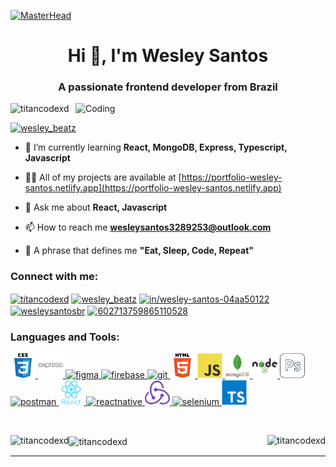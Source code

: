 [![MasterHead](https://user-images.githubusercontent.com/74038190/241765440-80728820-e06b-4f96-9c9e-9df46f0cc0a5.gif)](https://portfolio-wesley-santos.netlify.app)
<h1 align="center">Hi 👋, I'm Wesley Santos</h1>
<h3 align="center">A passionate frontend developer from Brazil</h3>
<img align="right" alt="Coding" width="400" src="https://i.giphy.com/qgQUggAC3Pfv687qPC.gif">
<p align="left"> <img src="https://komarev.com/ghpvc/?username=titancodexd&label=Profile%20views&color=0e75b6&style=flat" alt="titancodexd" /> </p>

<p align="left"> <a href="https://twitter.com/wesley_beatz" target="blank"><img src="https://img.shields.io/twitter/follow/wesley_beatz?logo=twitter&style=for-the-badge" alt="wesley_beatz" /></a> </p>

- 🌱 I’m currently learning **React, MongoDB, Express, Typescript, Javascript**

- 👨‍💻 All of my projects are available at [https://portfolio-wesley-santos.netlify.app](https://portfolio-wesley-santos.netlify.app)

- 💬 Ask me about **React, Javascript**

- 📫 How to reach me **wesleysantos3289253@outlook.com**

- 💭 A phrase that defines me **"Eat, Sleep, Code, Repeat"**

<h3 align="left">Connect with me:</h3>
<p align="left">
<a href="https://codepen.io/titancodexd" target="blank"><img align="center" src="https://raw.githubusercontent.com/rahuldkjain/github-profile-readme-generator/master/src/images/icons/Social/codepen.svg" alt="titancodexd" height="30" width="40" /></a>
<a href="https://twitter.com/wesley_beatz" target="blank"><img align="center" src="https://raw.githubusercontent.com/rahuldkjain/github-profile-readme-generator/master/src/images/icons/Social/twitter.svg" alt="wesley_beatz" height="30" width="40" /></a>
<a href="https://linkedin.com/in/in/wesley-santos-04aa50122" target="blank"><img align="center" src="https://raw.githubusercontent.com/rahuldkjain/github-profile-readme-generator/master/src/images/icons/Social/linked-in-alt.svg" alt="in/wesley-santos-04aa50122" height="30" width="40" /></a>
<a href="https://instagram.com/wesleysantosbr" target="blank"><img align="center" src="https://raw.githubusercontent.com/rahuldkjain/github-profile-readme-generator/master/src/images/icons/Social/instagram.svg" alt="wesleysantosbr" height="30" width="40" /></a>
<a href="https://discord.com/users/wesleyxd#0000" target="blank"><img align="center" src="https://raw.githubusercontent.com/rahuldkjain/github-profile-readme-generator/master/src/images/icons/Social/discord.svg" alt="602713759865110528" height="30" width="40" /></a>
</p>

<h3 align="left">Languages and Tools:</h3>
<p align="left"> <a href="https://www.w3schools.com/css/" target="_blank" rel="noreferrer"> <img src="https://raw.githubusercontent.com/devicons/devicon/master/icons/css3/css3-original-wordmark.svg" alt="css3" width="40" height="40"/> </a> <a href="https://expressjs.com" target="_blank" rel="noreferrer"> <img src="https://raw.githubusercontent.com/devicons/devicon/master/icons/express/express-original-wordmark.svg" alt="express" width="40" height="40"/> </a> <a href="https://www.figma.com/" target="_blank" rel="noreferrer"> <img src="https://www.vectorlogo.zone/logos/figma/figma-icon.svg" alt="figma" width="40" height="40"/> </a> <a href="https://firebase.google.com/" target="_blank" rel="noreferrer"> <img src="https://www.vectorlogo.zone/logos/firebase/firebase-icon.svg" alt="firebase" width="40" height="40"/> </a> <a href="https://git-scm.com/" target="_blank" rel="noreferrer"> <img src="https://www.vectorlogo.zone/logos/git-scm/git-scm-icon.svg" alt="git" width="40" height="40"/> </a> <a href="https://www.w3.org/html/" target="_blank" rel="noreferrer"> <img src="https://raw.githubusercontent.com/devicons/devicon/master/icons/html5/html5-original-wordmark.svg" alt="html5" width="40" height="40"/> </a> <a href="https://developer.mozilla.org/en-US/docs/Web/JavaScript" target="_blank" rel="noreferrer"> <img src="https://raw.githubusercontent.com/devicons/devicon/master/icons/javascript/javascript-original.svg" alt="javascript" width="40" height="40"/> </a> <a href="https://www.mongodb.com/" target="_blank" rel="noreferrer"> <img src="https://raw.githubusercontent.com/devicons/devicon/master/icons/mongodb/mongodb-original-wordmark.svg" alt="mongodb" width="40" height="40"/> </a> <a href="https://nodejs.org" target="_blank" rel="noreferrer"> <img src="https://raw.githubusercontent.com/devicons/devicon/master/icons/nodejs/nodejs-original-wordmark.svg" alt="nodejs" width="40" height="40"/> </a> <a href="https://www.photoshop.com/en" target="_blank" rel="noreferrer"> <img src="https://raw.githubusercontent.com/devicons/devicon/master/icons/photoshop/photoshop-line.svg" alt="photoshop" width="40" height="40"/> </a> <a href="https://postman.com" target="_blank" rel="noreferrer"> <img src="https://www.vectorlogo.zone/logos/getpostman/getpostman-icon.svg" alt="postman" width="40" height="40"/> </a> <a href="https://reactjs.org/" target="_blank" rel="noreferrer"> <img src="https://raw.githubusercontent.com/devicons/devicon/master/icons/react/react-original-wordmark.svg" alt="react" width="40" height="40"/> </a> <a href="https://reactnative.dev/" target="_blank" rel="noreferrer"> <img src="https://reactnative.dev/img/header_logo.svg" alt="reactnative" width="40" height="40"/> </a> <a href="https://redux.js.org" target="_blank" rel="noreferrer"> <img src="https://raw.githubusercontent.com/devicons/devicon/master/icons/redux/redux-original.svg" alt="redux" width="40" height="40"/> </a> <a href="https://www.selenium.dev" target="_blank" rel="noreferrer"> <img src="https://raw.githubusercontent.com/detain/svg-logos/780f25886640cef088af994181646db2f6b1a3f8/svg/selenium-logo.svg" alt="selenium" width="40" height="40"/> </a> <a href="https://www.typescriptlang.org/" target="_blank" rel="noreferrer"> <img src="https://raw.githubusercontent.com/devicons/devicon/master/icons/typescript/typescript-original.svg" alt="typescript" width="40" height="40"/> </a> </p>

<br>

<p><img align="right"  src="https://github-readme-streak-stats.herokuapp.com/?user=titancodexd&theme=dark" alt="titancodexd" /></p>
  
<p><img align="left"  src="https://github-readme-stats.vercel.app/api?username=titancodexd&show_icons=true&theme=dark&locale=en" alt="titancodexd" />


<p><img align = "center" src="https://github-readme-stats.vercel.app/api/top-langs?username=titancodexd&show_icons=true&theme=dark&locale=en&layout=compact" alt="titancodexd" /></p>

<hr>




